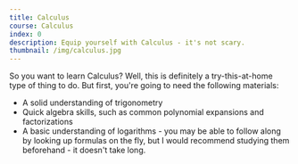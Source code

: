 ```yaml
---
title: Calculus
course: Calculus
index: 0
description: Equip yourself with Calculus - it's not scary.
thumbnail: /img/calculus.jpg
---
```


So you want to learn Calculus? Well, this is definitely a try-this-at-home type of thing to do. But first, you're going to need the following materials:

* A solid understanding of trigonometry
* Quick algebra skills, such as common polynomial expansions and factorizations
* A basic understanding of logarithms - you may be able to follow along by looking up formulas on the fly, but I would recommend studying them beforehand - it doesn't take long.
